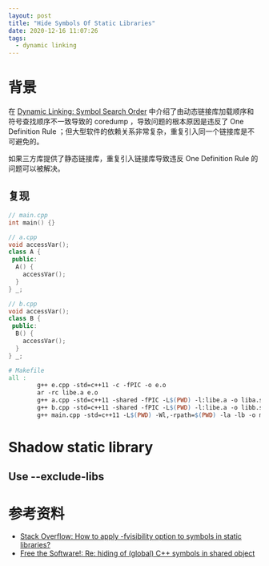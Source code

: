 ```yaml
---
layout: post
title: "Hide Symbols Of Static Libraries"
date: 2020-12-16 11:07:26
tags:
  - dynamic linking
---
```


# 背景

在 [Dynamic Linking: Symbol Search Order](https://clcanny.github.io/2020/11/18/dynamic-linking-symbol-search-order/#A-coredump) 中介绍了由动态链接库加载顺序和符号查找顺序不一致导致的 coredump ，导致问题的根本原因是违反了 One Definition Rule ；但大型软件的依赖关系非常复杂，重复引入同一个链接库是不可避免的。

如果三方库提供了静态链接库，重复引入链接库导致违反 One Definition Rule 的问题可以被解决。

## 复现

```cpp
// main.cpp
int main() {}
```

```cpp
// a.cpp
void accessVar();
class A {
 public:
  A() {
    accessVar();
  }
} _;
```

```cpp
// b.cpp
void accessVar();
class B {
 public:
  B() {
    accessVar();
  }
} _;
```

```makefile
# Makefile
all :
        g++ e.cpp -std=c++11 -c -fPIC -o e.o
        ar -rc libe.a e.o
        g++ a.cpp -std=c++11 -shared -fPIC -L$(PWD) -l:libe.a -o liba.so
        g++ b.cpp -std=c++11 -shared -fPIC -L$(PWD) -l:libe.a -o libb.so
        g++ main.cpp -std=c++11 -L$(PWD) -Wl,-rpath=$(PWD) -la -lb -o main
```

# Shadow static library

## Use --exclude-libs

# 参考资料

+ [Stack Overflow: How to apply -fvisibility option to symbols in static libraries?](https://stackoverflow.com/questions/2222162/how-to-apply-fvisibility-option-to-symbols-in-static-libraries)
+ [Free the Software!: Re: hiding of (global) C++ symbols in shared object](https://sourceware.org/legacy-ml/binutils/2000-05/msg00305.html)
